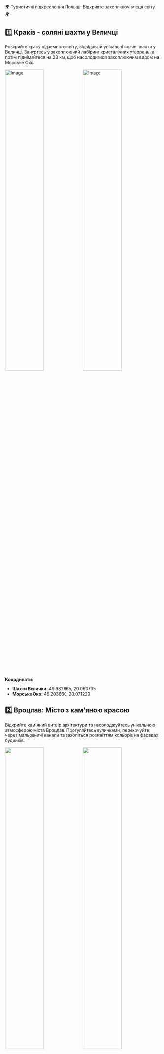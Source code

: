 🌍 Туристичні підкреслення Польщі: Відкрийте захоплюючі місця світу 🌍

## 1️⃣ Краків - соляні шахти у Величці
Розкрийте красу підземного світу, відвідавши унікальні соляні шахти у Величці. Зануртесь у захоплюючий лабіринт кристалічних утворень, а потім піднімайтеся на 23 км, щоб насолодитися захоплюючим видом на Морське Око.

<img src="https://www.polscha.travel/images/uk-UA/co_zobaczyc/unesco/Wieliczka.Kopalnia.jpg" alt="Image" width="50%"><img src="https://podorozhuy.com.ua/wp-content/uploads/2018/09/morskie-oko.jpg" alt="Image" width="50%">

**Координати:**
- **Шахти Велички:** 49.982865, 20.060735
- **Морське Око:** 49.203660, 20.071220

## 2️⃣ Вроцлав: Місто з кам'яною красою
Відкрийте кам'яний витвір архітектури та насолоджуйтесь унікальною атмосферою міста Вроцлав. Прогуляйтесь вуличками, перекочуйте через мальовничі канали та захопіться розмаїттям кольорів на фасадах будинків.

<img src="https://continentestate.com/wp-content/uploads/2017/06/Wroc%C5%82aw.jpg" width="50%"><img src="https://www.poland.travel/images/ru-RU/Miasta/wroclaw_panorama_zima_1170.jpg" width="50%">

**Координати:** 51.110296, 17.031576

## 3️⃣ Клодзько: Середньовічна краса
Зануртесь у магічну атмосферу середньовічного містечка Клодзько. Відвідайте вулички, де кам'яні будинки заслуговують на увагу, та роздивіться Клодзьку фортецю, що зберегла свою величність протягом століть.

<img src="https://upload.wikimedia.org/wikipedia/commons/2/2f/2014_Most_gotycki_i_ko%C5%9Bci%C3%B3%C5%82_MBR_w_K%C5%82odzku.jpg" width="50%"><img src="https://mynaszlaku.pl/wp-content/uploads/2021/11/twierdza-klodzko-0028.jpg" width="50%">

**Координати:** 50.431844, 16.653165

## 4️⃣ Замок Гродно: Пік природної краси
Запрошуємо вас до вражаючого Замку Гродно, який розташований на вершині пагорба. Засмагайте у його величі, насолоджуйтесь панорамними краєвидами та створюйте чудові фото.

<img src="https://realt.by/uploads/pics/20210421_090352_01.jpg" width="50%"><img src="https://media.grodno.in/source/photos/2021/04/30/1047514875.jpg" width="50%">

**Координати:** 52.083340, 16.202079

## 5️⃣ Свідниця: Кам'яна витонченість
Відвідайте Свідницю та захопіться красою Церкви Святого Вавила. Високі вежі та складні орнаменти прикрасять ваші фото та залишать враження назавжди.

<img src="https://upload.wikimedia.org/wikipedia/commons/e/e5/Swidnica-stare-miasto-2.jpg" width="50%"><img src="https://ukrainaincognita.com/wp-content/uploads/2021/05/svydnytsia_kost2.jpg" width="50%">

**Координати:** 50.484212, 16.498927

✨ Відправляйтесь у подорож, де культура, історія та природа зливаються, створюючи незабутні спогади! ✨
